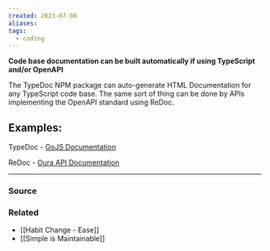 ```yaml
---
created: 2023-07-08
aliases: 
tags:
  - coding
---
```

**Code base documentation can be built automatically if using TypeScript and/or OpenAPI**

The TypeDoc NPM package can auto-generate HTML Documentation for any TypeScript code base. The same sort of thing can be done by APIs implementing the OpenAPI standard using ReDoc.

## Examples:

TypeDoc - [GoJS Documentation](https://gojs.net/latest/api/)

ReDoc - [Oura API Documentation](https://api.ouraring.com/v2/docs#tag/Daily-Activity)

---

### Source

### Related
- [[Habit Change - Ease]] 
- [[Simple is Maintainable]]